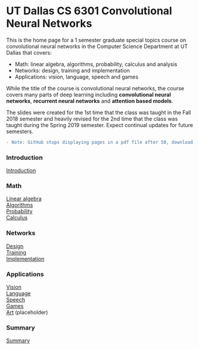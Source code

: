 # UT Dallas CS 6301 Convolutional Neural Networks

This is the home page for a 1 semester graduate special topics course on convolutional neural networks in the Computer Science Department at UT Dallas that covers:

- Math:  linear algebra, algorithms, probability, calculus and analysis
- Networks:  design, training and implementation
- Applications:  vision, language, speech and games

While the title of the course is convolutional neural networks, the course covers many parts of deep learning including **convolutional neural networks**, **recurrent neural networks** and **attention based models**.

The slides were created for the 1st time that the class was taught in the Fall 2018 semester and heavily revised for the 2nd time that the class was taught during the Spring 2019 semester.  Expect continual updates for future semesters.

```diff
- Note: GitHub stops displaying pages in a pdf file after 50, download the pdf to see pages 50+
```

### Introduction  
[Introduction](https://github.com/arthurredfern/UT-Dallas-CS-6301-CNNs/blob/master/Lectures/xNNs_000_Introduction.pdf)  

### Math  
[Linear algebra](https://github.com/arthurredfern/UT-Dallas-CS-6301-CNNs/blob/master/Lectures/xNNs_010_LinearAlgebra.pdf)  
[Algorithms](https://github.com/arthurredfern/UT-Dallas-CS-6301-CNNs/blob/master/Lectures/xNNs_020_Algorithms.pdf)  
[Probability](https://github.com/arthurredfern/UT-Dallas-CS-6301-CNNs/blob/master/Lectures/xNNs_030_Probability.pdf)  
[Calculus](https://github.com/arthurredfern/UT-Dallas-CS-6301-CNNs/blob/master/Lectures/xNNs_040_Calculus.pdf)  

### Networks  
[Design](https://github.com/arthurredfern/UT-Dallas-CS-6301-CNNs/blob/master/Lectures/xNNs_050_Design.pdf)  
[Training](https://github.com/arthurredfern/UT-Dallas-CS-6301-CNNs/blob/master/Lectures/xNNs_060_Training.pdf)  
[Implementation](https://github.com/arthurredfern/UT-Dallas-CS-6301-CNNs/blob/master/Lectures/xNNs_070_Implementation.pdf)  

### Applications  
[Vision](https://github.com/arthurredfern/UT-Dallas-CS-6301-CNNs/blob/master/Lectures/xNNs_080_Vision.pdf)  
[Language](https://github.com/arthurredfern/UT-Dallas-CS-6301-CNNs/blob/master/Lectures/xNNs_090_Language.pdf)  
[Speech](https://github.com/arthurredfern/UT-Dallas-CS-6301-CNNs/blob/master/Lectures/xNNs_100_Speech.pdf)  
[Games](https://github.com/arthurredfern/UT-Dallas-CS-6301-CNNs/blob/master/Lectures/xNNs_110_Games.pdf)  
[Art](https://github.com/arthurredfern/UT-Dallas-CS-6301-CNNs/blob/master/Lectures/xNNs_120_Art.pdf) (placeholder)  

### Summary  
[Summary](https://github.com/arthurredfern/UT-Dallas-CS-6301-CNNs/blob/master/Lectures/xNNs_130_Summary.pdf)  
